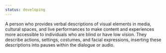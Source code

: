 ```yaml
---
status: developing
---
```


A person who provides verbal descriptions of visual elements in media, cultural spaces, and live performances to make content and experiences more accessible to individuals who are blind or have low vision. They describe actions, settings, costumes, and facial expressions, inserting these descriptions into pauses within the dialogue or audio.